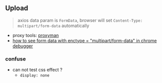 ## Upload
> axios data param is `FormData`, browser will set `Content-Type: multipart/form-data` automatically


* proxy tools: [proxyman](https://proxyman.io/)
* [how to see form data with enctype = "multipart/form-data" in chrome debugger](https://stackoverflow.com/questions/55743964/how-to-see-form-data-with-enctype-multipart-form-data-in-chrome-debugger)

### confuse

* can not test css effect ?
  * `display: none`
